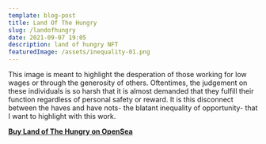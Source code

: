 ```yaml
---
template: blog-post
title: Land Of The Hungry
slug: /landofhungry
date: 2021-09-07 19:05
description: land of hungry NFT
featuredImage: /assets/inequality-01.png
---
```

This image is meant to highlight the desperation of those working for low wages or through the generosity of others. Oftentimes, the judgement on these individuals is so harsh that it is almost demanded that they fulfill their function regardless of personal safety or reward. It is this disconnect between the haves and have nots- the blatant inequality of opportunity- that I want to highlight with this work.

**[Buy Land of The Hungry on OpenSea](https://opensea.io/assets/0x495f947276749ce646f68ac8c248420045cb7b5e/75511496996509083340559006059282024395904634734945582606826898918345516515329)**